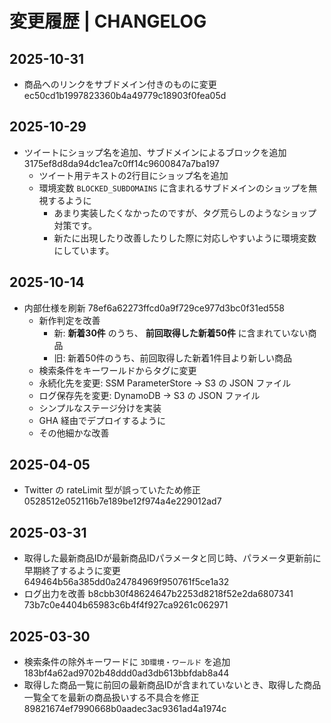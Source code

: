# 変更履歴 | CHANGELOG

## 2025-10-31

- 商品へのリンクをサブドメイン付きのものに変更 ec50cd1b1997823360b4a49779c18903f0fea05d

## 2025-10-29

- ツイートにショップ名を追加、サブドメインによるブロックを追加 3175ef8d8da94dc1ea7c0ff14c9600847a7ba197
  - ツイート用テキストの2行目にショップ名を追加
  - 環境変数 `BLOCKED_SUBDOMAINS` に含まれるサブドメインのショップを無視するように
    - あまり実装したくなかったのですが、タグ荒らしのようなショップ対策です。
    - 新たに出現したり改善したりした際に対応しやすいように環境変数にしています。

## 2025-10-14

- 内部仕様を刷新 78ef6a62273ffcd0a9f729ce977d3bc0f31ed558
  - 新作判定を改善
    - 新: **新着30件** のうち、 **前回取得した新着50件** に含まれていない商品
    - 旧: 新着50件のうち、前回取得した新着1件目より新しい商品
  - 検索条件をキーワールドからタグに変更
  - 永続化先を変更: SSM ParameterStore → S3 の JSON ファイル
  - ログ保存先を変更: DynamoDB → S3 の JSON ファイル
  - シンプルなステージ分けを実装
  - GHA 経由でデプロイするように
  - その他細かな改善

## 2025-04-05

- Twitter の rateLimit 型が誤っていたため修正 0528512e052116b7e189be12f974a4e229012ad7

## 2025-03-31

- 取得した最新商品IDが最新商品IDパラメータと同じ時、パラメータ更新前に早期終了するように変更 649464b56a385dd0a24784969f950761f5ce1a32
- ログ出力を改善 b8cbb30f48624647b2253d8218f52e2da6807341 73b7c0e4404b65983c6b4f4f927ca9261c062971

## 2025-03-30

- 検索条件の除外キーワードに `3D環境・ワールド` を追加 183bf4a62ad9702b48ddd0ad3db613bbfdab8a44
- 取得した商品一覧に前回の最新商品IDが含まれていないとき、取得した商品一覧全てを最新の商品扱いする不具合を修正 89821674ef7990668b0aadec3ac9361ad4a1974c
